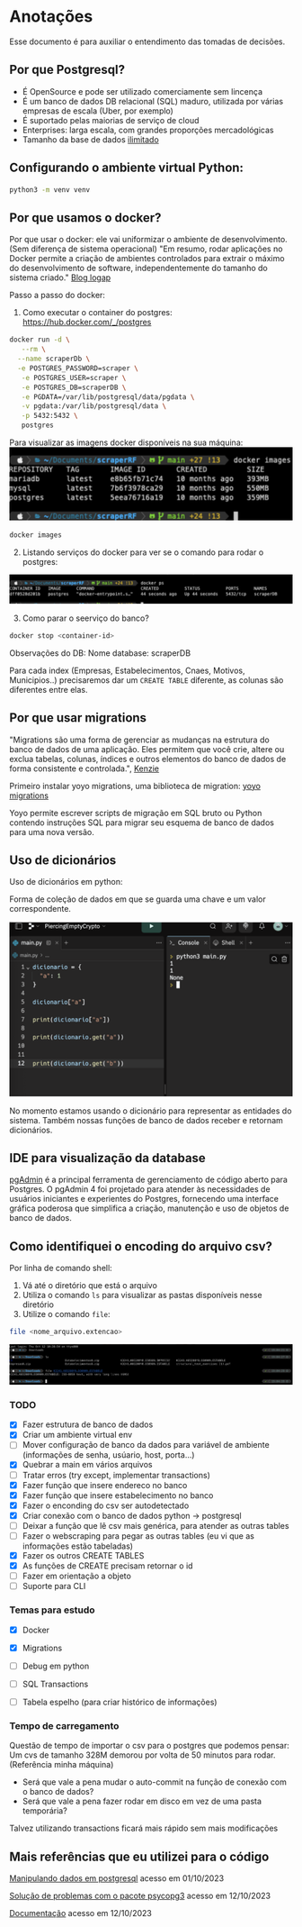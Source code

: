 # Anotações 

Esse documento é para auxiliar o entendimento das tomadas de decisões.

## Por que Postgresql? 

- É OpenSource e pode ser utilizado comerciamente sem lincença
- É um banco de dados DB relacional (SQL) maduro, utilizada por várias empresas de escala (Uber, por exemplo)
- É suportado pelas maiorias de serviço de cloud
- Enterprises: larga escala, com grandes proporções mercadológicas
- Tamanho da base de dados [ilimitado](https://www.postgresql.org/docs/current/limits.html)


## Configurando o ambiente virtual Python:

```sh
python3 -m venv venv
```

## Por que usamos o docker? 

Por que usar o docker: ele vai uniformizar o ambiente de desenvolvimento. (Sem diferença de sistema operacional)
"Em resumo, rodar aplicações no Docker permite a criação de ambientes controlados para extrair o máximo do 
desenvolvimento de software, independentemente do tamanho do sistema criado." [Blog logap](https://logap.com.br/blog/o-que-e-docker/#:~:text=A%20grande%20diferen%C3%A7a%20%E2%80%94%20e%20vantagem,bem%20popular%20nos%20dias%20atuais.)

Passo a passo do docker:

1) Como executar o container do postgres: https://hub.docker.com/_/postgres 

``` sh
docker run -d \
   --rm \
  --name scraperDb \
  -e POSTGRES_PASSWORD=scraper \
   -e POSTGRES_USER=scraper \
   -e POSTGRES_DB=scraperDB \
   -e PGDATA=/var/lib/postgresql/data/pgdata \
   -v pgdata:/var/lib/postgresql/data \
   -p 5432:5432 \
   postgres
```
Para visualizar as imagens docker disponíveis na sua máquina:
![docker-images](../docs/imagens/docker-images.png)

```sh
docker images
```
2) Listando serviços do docker para ver se o comando para rodar o postgres:

![docker-ps](../docs/imagens/docker-ps.png)

3) Como parar o seerviço do banco? 

```sh
docker stop <container-id>
```
Observações do DB: 
Nome database: scraperDB

Para cada index (Empresas, Estabelecimentos, Cnaes, Motivos, Municipios..) precisaremos dar um `CREATE TABLE` diferente,
as colunas são diferentes entre elas.


## Por que usar migrations
"Migrations são uma forma de gerenciar as mudanças na estrutura do banco de dados de uma aplicação. Eles permitem 
que você crie, altere ou exclua tabelas, colunas, índices e outros elementos do banco de dados de forma consistente e 
controlada.", [Kenzie](https://kenzie.com.br/blog/migrations/)

Primeiro instalar yoyo migrations, uma biblioteca de migration:
[yoyo migrations](https://ollycope.com/software/yoyo/latest/)

Yoyo permite escrever scripts de migração em SQL bruto ou Python contendo instruções SQL para migrar 
seu esquema de banco de dados para uma nova versão.

## Uso de dicionários

Uso de dicionários em python:

Forma de coleção de dados em que se guarda uma chave e um valor correspondente. 

![dicionario](../docs/imagens/dicionario.png)

No momento estamos usando o dicionário para representar as entidades do sistema.
Também nossas funções de banco de dados receber e retornam dicionários.

## IDE para visualização da database

[pgAdmin](https://www.pgadmin.org/download/) é a principal ferramenta de gerenciamento de código aberto para Postgres. 
O pgAdmin 4 foi projetado para atender às necessidades de usuários iniciantes e experientes do Postgres, 
fornecendo uma interface gráfica poderosa que simplifica a criação, manutenção e uso de objetos de banco de dados.

## Como identifiquei o encoding do arquivo csv? 

Por linha de comando shell:

1) Vá até o diretório que está o arquivo
2) Utiliza o comando `ls` para visualizar as pastas disponíveis nesse diretório
3) Utilize o comando `file`:
```sh
file <nome_arquivo.extencao>
```
![shell](../docs/imagens/shell.png)

### TODO
- [x] Fazer estrutura de banco de dados
- [x] Criar um ambiente virtual env
- [ ] Mover configuração de banco da dados para variável de ambiente (informações de senha, usúario, host, porta...)
- [x] Quebrar a main em vários arquivos 
- [ ] Tratar erros (try except, implementar transactions)
- [x] Fazer função que insere endereco no banco
- [x] Fazer função que insere estabelecimento no banco
- [x] Fazer o enconding do csv ser autodetectado
- [x] Criar conexão com o banco de dados python -> postgresql
- [ ] Deixar a função que lê csv mais genérica, para atender as outras tables 
- [ ] Fazer o webscraping para pegar as outras tables (eu vi que as informações estão tabeladas)
- [x] Fazer os outros CREATE TABLES
- [x] As funções de CREATE precisam retornar o id
- [ ] Fazer em orientação a objeto
- [ ] Suporte para CLI

### Temas para estudo
- [x] Docker
- [x] Migrations
- [ ] Debug em python
- [ ] SQL Transactions
- [ ] Tabela espelho (para criar histórico de informações)


### Tempo de carregamento
Questão de tempo de importar o csv para o postgres que podemos pensar:
Um cvs de tamanho 328M demorou por volta de 50 minutos para rodar. (Referência minha máquina)
- Será que vale a pena mudar o auto-commit na função de conexão com o banco de dados?
- Será que vale a pena fazer rodar em disco em vez de uma pasta temporária?

Talvez utilizando transactions ficará mais rápido sem mais modificações


## Mais referências que eu utilizei para o código

[Manipulando dados em postgresql](https://dadosaocubo.com/manipulando-dados-em-postgresql-com-python/) acesso em 01/10/2023

[Solução de problemas com o pacote psycopg3](https://stackoverflow.com/questions/75534231/how-can-i-connect-to-remote-database-using-psycopg3) acesso em 12/10/2023

[Documentação](https://www.psycopg.org/psycopg3/docs/basic/params.html) acesso em 12/10/2023

